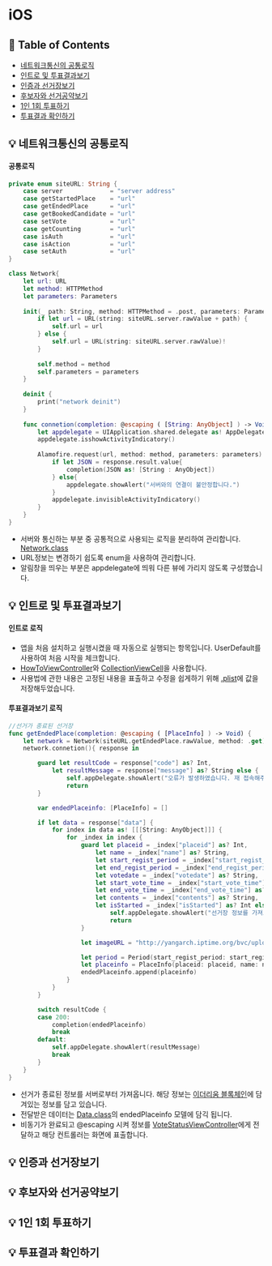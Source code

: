 # iOS

## :memo: Table of Contents
* [네트워크통신의 공통로직](#bulb-네트워크통신의-공통로직)
* [인트로 및 투표결과보기](#bulb-인트로-및-투표결과보기)
* [인증과 선거장보기](#bulb-인증과-선거장보기)
* [후보자와 선거공약보기](#bulb-후보자와-선거공약보기)
* [1인 1회 투표하기](#bulb-1인-1회-투표하기)
* [투표결과 확인하기](#bulb-투표결과-확인하기)


## :bulb: 네트워크통신의 공통로직
#### 공통로직
~~~swift
private enum siteURL: String {
    case server             = "server address"
    case getStartedPlace    = "url"
    case getEndedPlace      = "url"
    case getBookedCandidate = "url"
    case setVote            = "url"
    case getCounting        = "url"
    case isAuth             = "url"
    case isAction           = "url"
    case setAuth            = "url"
}

class Network{
    let url: URL
    let method: HTTPMethod
    let parameters: Parameters
    
    init(_ path: String, method: HTTPMethod = .post, parameters: Parameters = [:]) {
        if let url = URL(string: siteURL.server.rawValue + path) {
            self.url = url
        } else {
            self.url = URL(string: siteURL.server.rawValue)!
        }
        
        self.method = method
        self.parameters = parameters
    }
    
    deinit {
        print("network deinit")
    }
    
    func connetion(completion: @escaping ( [String: AnyObject] ) -> Void) {
        let appdelegate = UIApplication.shared.delegate as! AppDelegate
        appdelegate.isshowActivityIndicatory()
        
        Alamofire.request(url, method: method, parameters: parameters).responseJSON { response in
            if let JSON = response.result.value{
                completion(JSON as! [String : AnyObject])
            } else{
                appdelegate.showAlert("서버와의 연결이 불안정합니다.")
            }
            appdelegate.invisibleActivityIndicatory()
        }
    }
}
~~~
* 서버와 통신하는 부분 중 공통적으로 사용되는 로직을 분리하여 관리합니다. [Network.class](https://github.com/bugkingK/BlockChain-Dapp/blob/master/BVC-iOS/BVC-iOS/Model/Network.swift)
* URL정보는 변경하기 쉽도록 enum을 사용하여 관리합니다.
* 알림창을 띄우는 부분은 appdelegate에 띄워 다른 뷰에 가리지 않도록 구성했습니다.

## :bulb: 인트로 및 투표결과보기
#### 인트로 로직
* 앱을 처음 설치하고 실행시켰을 때 자동으로 실행되는 항목입니다. UserDefault를 사용하여 처음 시작을 체크합니다. 
* [HowToViewController](https://github.com/bugkingK/BlockChain-Dapp/blob/master/BVC-iOS/BVC-iOS/ViewControllers/INTRO/HowToViewController.swift)와 [CollectionViewCell](https://github.com/bugkingK/BlockChain-Dapp/blob/master/BVC-iOS/BVC-iOS/View/HowToCollectionViewCell.swift)을 사용합니다.
* 사용법에 관한 내용은 고정된 내용을 표출하고 수정을 쉽게하기 위해 [.plist](https://github.com/bugkingK/BlockChain-Dapp/blob/master/BVC-iOS/BVC-iOS/HowToContents.plist)에 값을 저장해두었습니다.

#### 투표결과보기 로직
~~~swift
//선거가 종료된 선거장
func getEndedPlace(completion: @escaping ( [PlaceInfo] ) -> Void) {
    let network = Network(siteURL.getEndedPlace.rawValue, method: .get)
    network.connetion(){ response in

        guard let resultCode = response["code"] as? Int,
            let resultMessage = response["message"] as? String else {
                self.appDelegate.showAlert("오류가 발생하였습니다. 재 접속해주세요")
                return
        }

        var endedPlaceinfo: [PlaceInfo] = []

        if let data = response["data"] {
            for index in data as! [[[String: AnyObject]]] {
                for _index in index {
                    guard let placeid = _index["placeid"] as? Int,
                        let name = _index["name"] as? String,
                        let start_regist_period = _index["start_regist_period"] as? String,
                        let end_regist_period = _index["end_regist_period"] as? String,
                        let votedate = _index["votedate"] as? String,
                        let start_vote_time = _index["start_vote_time"] as? String,
                        let end_vote_time = _index["end_vote_time"] as? String,
                        let contents = _index["contents"] as? String,
                        let isStarted = _index["isStarted"] as? Int else {
                            self.appDelegate.showAlert("선거장 정보를 가져오지 못했습니다. 재 접속해주세요.")
                            return
                    }

                    let imageURL = "http://yangarch.iptime.org/bvc/uploads/place/\(placeid).png"

                    let period = Period(start_regist_period: start_regist_period, end_regist_period: end_regist_period, votedate: votedate, start_vote_time: start_vote_time, end_vote_time: end_vote_time)
                    let placeinfo = PlaceInfo(placeid: placeid, name: name, period: period, contents: contents, isStarted: isStarted, imageURL: imageURL)
                    endedPlaceinfo.append(placeinfo)
                }
            }
        }

        switch resultCode {
        case 200:
            completion(endedPlaceinfo)
            break
        default:
            self.appDelegate.showAlert(resultMessage)
            break
        }
    }
}
~~~
* 선거가 종료된 정보를 서버로부터 가져옵니다. 해당 정보는 [이더리움 블록체인](https://github.com/bugkingK/BlockChain-Dapp/blob/master/BVC-WEB/BVC.sol)에 담겨있는 정보를 담고 있습니다.
* 전달받은 데이터는 [Data.class](https://github.com/bugkingK/BlockChain-Dapp/blob/master/BVC-iOS/BVC-iOS/Model/Data.swift)의 endedPlaceinfo 모델에 담긱 됩니다.
* 비동기가 완료되고 @escaping 시켜 정보를 [VoteStatusViewController](https://github.com/bugkingK/BlockChain-Dapp/blob/master/BVC-iOS/BVC-iOS/ViewControllers/PollScenario/VoteStatusViewController.swift)에게 전달하고 해당 컨트롤러는 화면에 표출합니다.

## :bulb: 인증과 선거장보기

## :bulb: 후보자와 선거공약보기

## :bulb: 1인 1회 투표하기

## :bulb: 투표결과 확인하기
